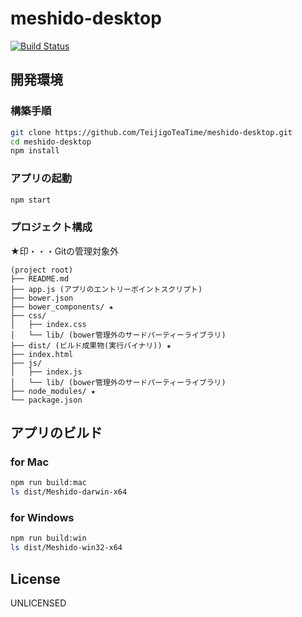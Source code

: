 # meshido-desktop

[![Build Status](https://travis-ci.org/TeijigoTeaTime/meshido-desktop.svg?branch=master)](https://travis-ci.org/TeijigoTeaTime/meshido-desktop)

## 開発環境

### 構築手順

```bash
git clone https://github.com/TeijigoTeaTime/meshido-desktop.git
cd meshido-desktop
npm install
```

### アプリの起動

```bash
npm start
```

### プロジェクト構成

★印・・・Gitの管理対象外

```
(project root)
├── README.md
├── app.js (アプリのエントリーポイントスクリプト)
├── bower.json
├── bower_components/ ★
├── css/
│   ├── index.css
│   └── lib/ (bower管理外のサードパーティーライブラリ)
├── dist/ (ビルド成果物(実行バイナリ)) ★
├── index.html
├── js/
│   ├── index.js
│   └── lib/ (bower管理外のサードパーティーライブラリ)
├── node_modules/ ★
└── package.json
```

## アプリのビルド

### for Mac

```bash
npm run build:mac
ls dist/Meshido-darwin-x64
```

### for Windows

```bash
npm run build:win
ls dist/Meshido-win32-x64
```

## License

UNLICENSED

